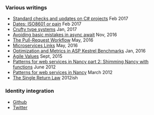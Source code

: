 ### Various writings

 * [Standard checks and updates on C# projects](./StandardChecks) Feb 2017
 * [Dates: ISO8601 or pain](./iso8601) Feb 2017
 * [Crufty type systems](./CruftyTypeSystems) Jan, 2017
 * [Avoiding basic mistakes in async await](./AsyncBasicMistakes) Nov, 2016
 * [The Pull-Request Workflow](./PullRequestWorkflow) May, 2016
 * [Microservices Links](./MicroservicesLinks) May, 2016
 * [Optimization and Metrics in ASP Kestrel Benchmarks](./OptimizationAndMetrics) Jan, 2016
 * [Agile Values](./AgileValues) Sept, 2015
 * [Patterns for web services in Nancy part 2: Shimming Nancy with functions](./NancyWebServicePatterns2) June 2012
 * [Patterns for web services in Nancy](./NancyWebServicePatterns) March 2012
 * [The Single Return Law](./TheSingleReturnLaw) 2012ish
 
### Identity integration
 
 * [Github](https://github.com/AnthonySteele/)
 * [Twitter](https://twitter.com/AnthonySteele)